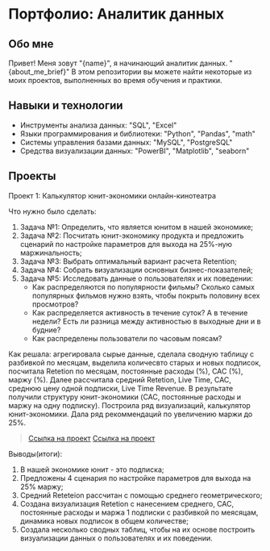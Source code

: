 # Портфолио: Аналитик данных
## Обо мне

Привет! Меня зовут "{name}", я начинающий аналитик данных.
"{about_me_brief}"
В этом репозитории вы можете найти некоторые из моих проектов, выполненных во время обучения и практики.
<br>

## Навыки и технологии
- Инструменты анализа данных: "SQL", "Excel"
- Языки программирования и библиотеки: "Python", "Pandas", "math"
- Системы управления базами данных: "MySQL", "PostgreSQL"
- Средства визуализации данных: "PowerBI", "Matplotlib", "seaborn"

## Проекты
<p> Проект 1: Калькулятор юнит-экономики онлайн-кинотеатра</p>
<p> Что нужно было сделать:<p>
<ol>
  <li>Задача №1: Определить, что является юнитом в нашей экономике;</li>
  <li>Задача №2: Посчитать юнит-экономику продукта и предложить сценарий по настройке параметров для выхода на 25%-ную маржинальность;</li>
  <li>Задача №3: Выбрать оптимальный вариант расчета Retention;</li>
  <li>Задача №4: Собрать визуализации основных бизнес-показателей;</li>
  <li>Задача №5: Исследовать данные о пользователях и их поведении:
    <ul>
      <li>Как распределяются по популярности фильмы? Сколько самых популярных фильмов нужно взять, чтобы покрыть половину всех просмотров?</li>
      <li>Как распределяется активность в течение суток? А в течение недели? Есть ли разница между активностью в выходные дни и в будние?</li>
      <li>Как распределены пользователи по часовым поясам?</li>
    </ul>
  </li>
</ol>

<p>Как решала: агрегировала сырые данные, сделала сводную таблицу с разбивкой по месяцам, выделила количесвто старых и новых подписок, посчитала Retetion по месяцам, постоянные расходы (%), CAC (%), маржу (%). Далее рассчитала средний Retetion, Live Time, CAC, среднюю цену одной подписки, Live Time Revenue. В результате получили структуру юнит-экономики (CAC, постоянные расходы и маржу на одну подписку). Построила ряд визуализаций, калькулятор юнит-экономики. Дала ряд рекоммендаций по увеличению маржи до 25%.<p>


> <a href="https://github.com/ElenaKichemasova/data-analystics/blob/main/Когортный анализ в Excel.xlsx">Ссылка на проект</a>
> <a href="https://metabase.sky.pro/question/82692">Ссылка на проект</a>

<p>Выводы(итоги):</p>
  <ol>
    <li>В нашей экономике юнит - это подписка;</li>
    <li>Предложены 4 сценария по настройке параметров для выхода на 25% маржу;</li>
    <li>Средний Reteteion рассчитан с помощью среднего геометрического;</li>
    <li>Создана визуализация Retetion с нанесением среднего, CAC, постоянные расходы и маржа 1 подписки с разбивкой по меясяцам, динамика новых подписок в общем количестве;</li>
    <li>Создала несколько сводных таблиц, чтобы на их основе построить визуализации данных о пользователях и их поведении.</li>
  </ol>
<ol>
